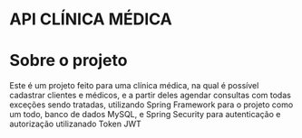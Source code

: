 # API CLÍNICA MÉDICA

# Sobre o projeto
Este é um projeto feito para uma clínica médica, na qual é possível cadastrar clientes e médicos, e a partir deles agendar consultas com todas exceções sendo tratadas, utilizando Spring Framework para o projeto como um todo, banco de dados MySQL, e Spring Security para autenticação e autorização utilizanado Token JWT
